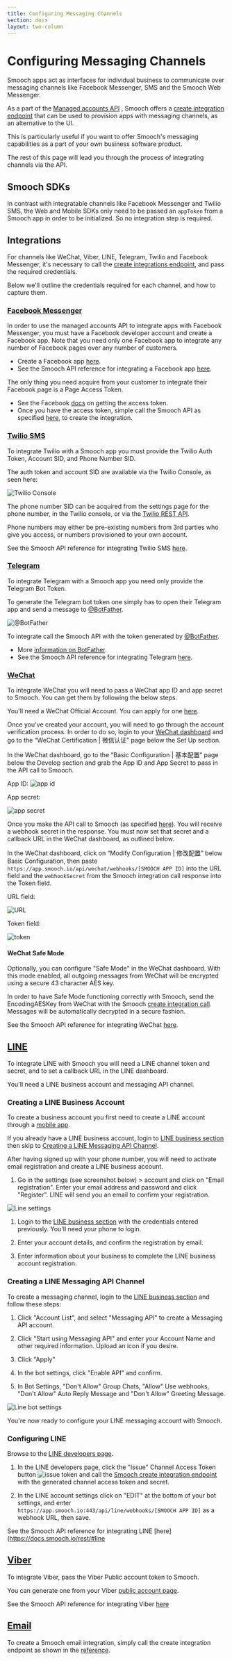 ```yaml
---
title: Configuring Messaging Channels
section: docs
layout: two-column
---
```


# Configuring Messaging Channels

Smooch apps act as interfaces for individual business to communicate over messaging channels like Facebook Messenger, SMS and the Smooch Web Messenger.

As a part of the [Managed accounts API](https://docs.smooch.io/rest/#managed-accounts) , Smooch offers a [create integration endpoint](https://docs.smooch.io/rest/#integrations) that can be used to provision apps with messaging channels, as an alternative to the UI.

This is particularly useful if you want to offer Smooch's messaging capabilities as a part of your own business software product.

The rest of this page will lead you through the process of integrating channels via the API.

## Smooch SDKs

In contrast with integratable channels like Facebook Messenger and Twilio SMS, the Web and Mobile SDKs only need to be passed an `appToken` from a Smooch app in order to be initialized. So no integration step is required.

## Integrations

For channels like WeChat, Viber, LINE, Telegram, Twilio and Facebook Messenger, it's necessary to call the [create integrations endpoint](https://docs.smooch.io/rest/#integrations), and pass the required credentials.

Below we'll outline the credentials required for each channel, and how to capture them.

### [Facebook Messenger](https://docs.smooch.io/rest/#facebook-messenger)

In order to use the managed accounts API to integrate apps with Facebook Messenger, you must have a Facebook developer account and create a Facebook app. Note that you need only one Facebook app to integrate any number of Facebook pages over any number of customers.
- Create a Facebook app [here](https://developer.facebook.com/).
- See the Smooch API reference for integrating a Facebook app [here](https://docs.smooch.io/rest/#facebook-messenger).

The only thing you need acquire from your customer to integrate their Facebook page is a Page Access Token.

- See the Facebook [docs](https://developers.facebook.com/docs/pages/access-tokens#page-access-tokens) on getting the access token.
- Once you have the access token, simple call the Smooch API as specified [here](https://docs.smooch.io/rest/#facebook-messenger), to create the integration.

### [Twilio SMS](https://docs.smooch.io/rest/#twilio)

To integrate Twilio with a Smooch app you must provide the Twilio Auth Token, Account SID, and Phone Number SID.

The auth token and account SID are available via the Twilio Console, as seen here:

![Twilio Console](/images/sms-twilio-console.png)

The phone number SID can be acquired from the settings page for the phone number, in the Twilio console, or via the [Twilio REST API](https://www.twilio.com/docs/api/rest/incoming-phone-numbers).

Phone numbers may either be pre-existing numbers from 3rd parties who give you access, or numbers provisioned to your own account.

See the Smooch API reference for integrating Twilio SMS [here](https://docs.smooch.io/rest/#twilio).

### [Telegram](https://docs.smooch.io/rest/#telegram)

To integrate Telegram with a Smooch app you need only provide the Telegram Bot Token.

To generate the Telegram bot token one simply has to open their Telegram app and send a message to [@BotFather](https://telegram.me/botfather).

![@BotFather](/images/botfather_create_bot.png)

To integrate call the Smooch API with the token generated by [@BotFather](https://telegram.me/botfather).
- More [information on BotFather](https://core.telegram.org/bots#botfather).
- See the Smooch API reference for integrating Telegram [here](https://docs.smooch.io/rest/#telegram).

### [WeChat](https://docs.smooch.io/rest/#wechat)

To integrate WeChat you will need to pass a WeChat app ID and app secret to Smooch. You can get them by following the below steps.

You'll need a WeChat Official Account. You can apply for one [here](http://apply.wechat.com).

Once you've created your account, you will need to go through the account verification process. In order to do so, login to your [WeChat dashboard](https://mp.weixin.qq.com) and go to the “WeChat Certification | 微信认证” page below the Set Up section.

In the WeChat dashboard, go to the “Basic Configuration | 基本配置” page below the Develop section and grab the App ID and App Secret to pass in the API call to Smooch.

App ID:
![app id](/images/wechat_app_id.png)

App secret:

![app secret](/images/wechat_app_secret.png)

Once you make the API call to Smooch (as specified [here](https://docs.smooch.io/rest/#wechat)). You will receive a webhook secret in the response. You must now set that secret and a callback URL in the WeChat dashboard, as outlined below.

In the WeChat dashboard, click on “Modify Configuration | 修改配置” below Basic Configuration, then paste `https://app.smooch.io/api/wechat/webhooks/[SMOOCH APP ID]` into the URL field and the `webhookSecret` from the Smooch integration call response into the Token field.

URL field:

![URL](/images/wechat_url.png)

Token field:

![token](/images/wechat_token.png)

#### WeChat Safe Mode

Optionally, you can configure "Safe Mode" in the WeChat dashboard. With this mode enabled, all outgoing messages from WeChat will be encrypted using a secure 43 character AES key.

In order to have Safe Mode functioning correctly with Smooch, send the EncodingAESKey from WeChat with the Smooch [create integration call](https://docs.smooch.io/rest/#wechat). Messages will be automatically decrypted in a secure fashion.

See the Smooch API reference for integrating WeChat [here](https://docs.smooch.io/rest/#wechat).

## [LINE](https://docs.smooch.io/rest/#line)

To integrate LINE with Smooch you will need a LINE channel token and secret, and to set a callback URL in the LINE dashboard.

You'll need a LINE business account and messaging API channel.

### Creating a LINE Business Account

To create a business account you first need to create a LINE account through a [mobile app](http://line.me/en-US/download).

If you already have a LINE business account, login to [LINE business section](https://business.line.me) then skip to [Creating a LINE Messaging API Channel](#creating-a-line-messaging-api-channel).

After having signed up with your phone number, you will need to activate email registration and create a LINE business account.

1. Go in the settings (see screenshot below) > account and click on "Email registration". Enter your email address and password and click "Register". LINE will send you an email to confirm your registration.

<div class="image-row">
    <img alt="Line settings" src="/images/line_settings.png">
</div>

1. Login to the [LINE business section](https://business.line.me) with the credentials entered previously. You'll need your phone to login.

2. Enter your account details, and confirm the registration by email.

3. Enter information about your business to complete the LINE business account registration.

### Creating a LINE Messaging API Channel

To create a messaging channel, login to the [LINE business section](https://business.line.me) and follow these steps:

1. Click "Account List", and select "Messaging API" to create a Messaging API account.

2. Click "Start using Messaging API" and enter your Account Name and other required information. Upload an icon if you desire.

3. Click "Apply"

4. In the bot settings, click "Enable API" and confirm.

5. In Bot Settings, "Don't Allow" Group Chats, "Allow" Use webhooks, "Don't Allow" Auto Reply Message and "Don't Allow" Greeting Message.

<div class="image-row">
    <img alt="Line bot settings" src="/images/line_bot_settings.png">
</div>

You're now ready to configure your LINE messaging account with Smooch.

### Configuring LINE

Browse to the [LINE developers page](https://developers.line.me/ba).

1. In the LINE developers page, click the "Issue" Channel Access Token button ![issue token](/images/issue_line_token.png) and call the [Smooch create integration endpoint](https://docs.smooch.io/rest/#line) with the generated channel access token and secret.

2. In the LINE account settings click on "EDIT" at the bottom of your bot settings, and enter `https://app.smooch.io:443/api/line/webhooks/[SMOOCH APP ID]` as a webhook URL, then save.

See the Smooch API reference for integrating LINE [here](https://docs.smooch.io/rest/#line

## [Viber](https://docs.smooch.io/rest/#viber)

To integrate Viber, pass the Viber Public account token to Smooch.

You can generate one from your Viber [public account page](https://www.viber.com/en/public-accounts).

See the Smooch API reference for integrating Viber [here](https://docs.smooch.io/rest/#viber)

## [Email](https://docs.smooch.io/rest/#email)

To create a Smooch email integration, simply call the create integration endpoint as shown in the [reference](https://docs.smooch.io/rest/#email).
